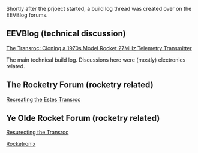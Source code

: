 Shortly after the prjoect started, a build log thread was created over on the EEVBlog forums.  


## EEVBlog (technical discussion)
[The Transroc: Cloning a 1970s Model Rocket 27MHz Telemetry Transmitter](https://www.eevblog.com/forum/projects/the-transroc-cloning-a-1970s-model-rocket-27mhz-telemetry-transmitter/)

The main technical build log.  Discussions here were (mostly) electronics related.



## The Rocketry Forum (rocketry related)

[Recreating the Estes Transroc](https://www.rocketryforum.com/threads/recreating-the-estes-transroc.165262/)

## Ye Olde Rocket Forum (rocketry related)

[Resurecting the Transroc](https://oldrocketforum.com/showthread.php?p=246895#post246895)&nbsp;

[Rocketronix](https://www.oldrocketforum.com/showthread.php?t=15037)




